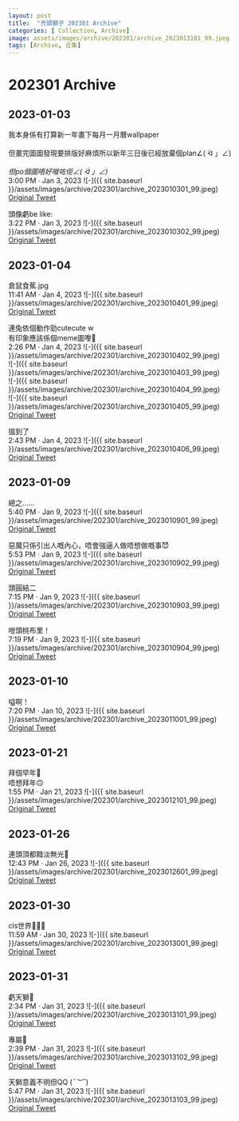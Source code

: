 ```yaml
---
layout: post
title:  "禿頭獅子 202301 Archive"
categories: [ Collection, Archive]
image: assets/images/archive/202301/archive_2023013101_99.jpeg
tags: [Archive, 合集]
---
```

# 202301 Archive

## 2023-01-03
我本身係有打算新一年畫下每月一月曆wallpaper<br>
<br>
但畫完圖圖發現要排版好麻煩所以新年三日後已經放棄個plan∠( ᐛ 」∠)_<br>
<br>
但po個圖唔好嘥咗佢∠( ᐛ 」∠)_<br>
3:00 PM · Jan 3, 2023
![-]({{ site.baseurl }}/assets/images/archive/202301/archive_2023010301_99.jpeg)<br>
<a href="https://twitter.com/Kyutori1/status/1610169124457701376">Original Tweet</a><br>

頭像虧be like:<br>
3:22 PM · Jan 3, 2023
![-]({{ site.baseurl }}/assets/images/archive/202301/archive_2023010302_99.jpeg)<br>
<a href="https://twitter.com/Kyutori1/status/1610174655297630211">Original Tweet</a><br>

## 2023-01-04
倉鼠食蕉.jpg<br>
11:41 AM · Jan 4, 2023
![-]({{ site.baseurl }}/assets/images/archive/202301/archive_2023010401_99.jpeg)<br>
<a href="https://twitter.com/Kyutori1/status/1610481470673670145">Original Tweet</a><br>

連兔依個動作勁cutecute w<br>
有印象應該係個meme圖嚟🤔<br>
2:26 PM · Jan 4, 2023
![-]({{ site.baseurl }}/assets/images/archive/202301/archive_2023010402_99.jpeg)<br>
![-]({{ site.baseurl }}/assets/images/archive/202301/archive_2023010403_99.jpeg)<br>
![-]({{ site.baseurl }}/assets/images/archive/202301/archive_2023010404_99.jpeg)<br>
![-]({{ site.baseurl }}/assets/images/archive/202301/archive_2023010405_99.jpeg)<br>
<a href="https://twitter.com/Kyutori1/status/1610522959713800192">Original Tweet</a><br>

搵到了<br>
2:43 PM · Jan 4, 2023
![-]({{ site.baseurl }}/assets/images/archive/202301/archive_2023010406_99.jpeg)<br>
<a href="https://twitter.com/Kyutori1/status/1610527344095297537">Original Tweet</a><br>

## 2023-01-09
總之……<br>
5:40 PM · Jan 9, 2023
![-]({{ site.baseurl }}/assets/images/archive/202301/archive_2023010901_99.jpeg)<br>
<a href="https://twitter.com/Kyutori1/status/1612383884569882624">Original Tweet</a><br>

惡魔只係引出人嘅內心，唔會強逼人做唔想做嘅事😈<br>
5:53 PM · Jan 9, 2023
![-]({{ site.baseurl }}/assets/images/archive/202301/archive_2023010902_99.jpeg)<br>
<a href="https://twitter.com/Kyutori1/status/1612386981232906241">Original Tweet</a><br>

頭圓結二<br>
7:15 PM · Jan 9, 2023
![-]({{ site.baseurl }}/assets/images/archive/202301/archive_2023010903_99.jpeg)<br>
<a href="https://twitter.com/Kyutori1/status/1612407655431303172">Original Tweet</a><br>

咁頭桃布里！<br>
7:19 PM · Jan 9, 2023
![-]({{ site.baseurl }}/assets/images/archive/202301/archive_2023010904_99.jpeg)<br>
<a href="https://twitter.com/Kyutori1/status/1612408603406921730">Original Tweet</a><br>


## 2023-01-10
嗌啊！<br>
7:20 PM · Jan 10, 2023
![-]({{ site.baseurl }}/assets/images/archive/202301/archive_2023011001_99.jpeg)<br>
<a href="https://twitter.com/Kyutori1/status/1612771283795873796">Original Tweet</a><br>


## 2023-01-21
拜個早年🫡<br>
唔想拜年🙃<br>
1:55 PM · Jan 21, 2023
![-]({{ site.baseurl }}/assets/images/archive/202301/archive_2023012101_99.jpeg)<br>
<a href="https://twitter.com/Kyutori1/status/1616675937118195713">Original Tweet</a><br>


## 2023-01-26
連頭頂都黯淡無光🥲<br>
12:43 PM · Jan 26, 2023
![-]({{ site.baseurl }}/assets/images/archive/202301/archive_2023012601_99.jpeg)<br>
<a href="https://twitter.com/Kyutori1/status/1618469646428172288">Original Tweet</a><br>

## 2023-01-30
cls世界🥹🥹🥹<br>
11:59 AM · Jan 30, 2023
![-]({{ site.baseurl }}/assets/images/archive/202301/archive_2023013001_99.jpeg)<br>
<a href="https://twitter.com/Kyutori1/status/1619908122809868289">Original Tweet</a><br>


## 2023-01-31
虧天獅🫡<br>
2:34 PM · Jan 31, 2023
![-]({{ site.baseurl }}/assets/images/archive/202301/archive_2023013101_99.jpeg)<br>
<a href="https://twitter.com/Kyutori1/status/1620309404502593538">Original Tweet</a><br>

專屬🫡<br>
2:39 PM · Jan 31, 2023
![-]({{ site.baseurl }}/assets/images/archive/202301/archive_2023013102_99.jpeg)<br>
<a href="https://twitter.com/Kyutori1/status/1620310830536601600">Original Tweet</a><br>

天獅意義不明但QQ (*¯︶¯*)<br>
5:47 PM · Jan 31, 2023
![-]({{ site.baseurl }}/assets/images/archive/202301/archive_2023013103_99.jpeg)<br>
<a href="https://twitter.com/Kyutori1/status/1620358024190914560">Original Tweet</a><br>